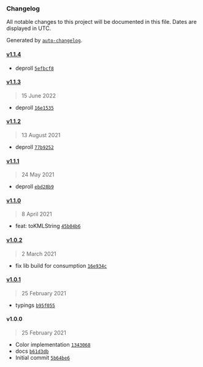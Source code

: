 ### Changelog

All notable changes to this project will be documented in this file. Dates are displayed in UTC.

Generated by [`auto-changelog`](https://github.com/CookPete/auto-changelog).

#### [v1.1.4](https://github.com/nbsolutions-ca/color-js/compare/v1.1.3...v1.1.4)

- deproll [`5efbcf8`](https://github.com/nbsolutions-ca/color-js/commit/5efbcf843a2ae8042f74b587c5d050d960f31e8f)

#### [v1.1.3](https://github.com/nbsolutions-ca/color-js/compare/v1.1.2...v1.1.3)

> 15 June 2022

- deproll [`16e1535`](https://github.com/nbsolutions-ca/color-js/commit/16e1535a4942bfcac848961bcb6b6581b74e281b)

#### [v1.1.2](https://github.com/nbsolutions-ca/color-js/compare/v1.1.1...v1.1.2)

> 13 August 2021

- deproll [`77b9252`](https://github.com/nbsolutions-ca/color-js/commit/77b9252cb621404206642ef7b945e8f2e8bfd868)

#### [v1.1.1](https://github.com/nbsolutions-ca/color-js/compare/v1.1.0...v1.1.1)

> 24 May 2021

- deproll [`ebd28b9`](https://github.com/nbsolutions-ca/color-js/commit/ebd28b9176e8945854062010d18004319f14027d)

#### [v1.1.0](https://github.com/nbsolutions-ca/color-js/compare/v1.0.2...v1.1.0)

> 8 April 2021

- feat: toKMLString [`45b04b6`](https://github.com/nbsolutions-ca/color-js/commit/45b04b6e357daf0d51308e8864bc5ec2aa1b4f80)

#### [v1.0.2](https://github.com/nbsolutions-ca/color-js/compare/v1.0.1...v1.0.2)

> 2 March 2021

- fix lib build for consumption [`16e934c`](https://github.com/nbsolutions-ca/color-js/commit/16e934c7a532e2057e0e07b98d4b4aa47454ab7d)

#### [v1.0.1](https://github.com/nbsolutions-ca/color-js/compare/v1.0.0...v1.0.1)

> 25 February 2021

- typings [`b95f055`](https://github.com/nbsolutions-ca/color-js/commit/b95f055140bc37ae479f875f5d17a1c379e38aba)

#### v1.0.0

> 25 February 2021

- Color implementation [`1343068`](https://github.com/nbsolutions-ca/color-js/commit/1343068ea6075bec03615b02ff589dea3db88b0f)
- docs [`b61d3db`](https://github.com/nbsolutions-ca/color-js/commit/b61d3dbec82f63dc878a2649faf62184a115c8cd)
- Initial commit [`5b64be6`](https://github.com/nbsolutions-ca/color-js/commit/5b64be65f7c8bf98983da04da93d18bbfe91090b)
